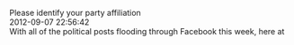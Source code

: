 Please identify your party affiliation<br/>2012-09-07 22:56:42<br/>With all of the political posts flooding through Facebook this week, here at